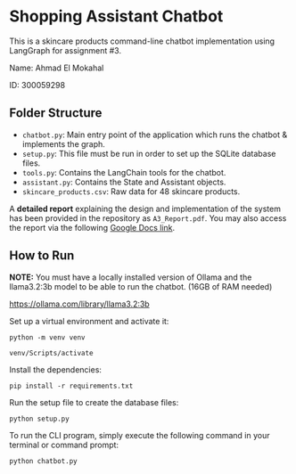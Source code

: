 # Shopping Assistant Chatbot

This is a skincare products command-line chatbot implementation using LangGraph for assignment #3.

Name: Ahmad El Mokahal

ID: 300059298

## Folder Structure
- `chatbot.py`: Main entry point of the application which runs the chatbot & implements the graph.
- `setup.py`: This file must be run in order to set up the SQLite database files.
- `tools.py`: Contains the LangChain tools for the chatbot.
- `assistant.py`: Contains the State and Assistant objects.
- `skincare_products.csv`: Raw data for 48 skincare products.

A **detailed report** explaining the design and implementation of the system has been provided in the repository as `A3_Report.pdf`. You may also access the report via the following [Google Docs link](https://docs.google.com/document/d/1phvv-uX34RrG9w8Xt4ZW_MiRagiqWRdcWMDiYbSb778/edit?usp=sharing).


## How to Run

**NOTE:** You must have a locally installed version of Ollama and the llama3.2:3b model to be able to run the chatbot. (16GB of RAM needed)

https://ollama.com/library/llama3.2:3b 

Set up a virtual environment and activate it:
    
    python -m venv venv
    
    venv/Scripts/activate

Install the dependencies:

    pip install -r requirements.txt

Run the setup file to create the database files:

    python setup.py

To run the CLI program, simply execute the following command in your terminal or command prompt:

    python chatbot.py
